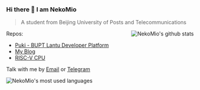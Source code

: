 ### Hi there 👋 I am NekoMio
> A student from Beijing University of Posts and Telecommunications


<img align="right" src="https://github-readme-stats.vercel.app/api?username=NekoMio&show_icons=true&include_all_commits=true&theme=material-palenight" alt="NekoMio's github stats"/>

Repos:  
- [Puki - BUPT Lantu Developer Platform](https://github.com/lantu-dev/puki)  
- [My Blog](https://github.com/NekoMio/Blog)
- [RISC-V CPU](https://github.com/NekoMio/buptriscv)


Talk with me by [Email](mailto:hui@nekomio.com) or [Telegram](https://t.me/NekoMio)

<img src="https://github-readme-stats.vercel.app/api/top-langs/?username=NekoMio&layout=compact&theme=material-palenight" alt="NekoMio's most used languages" />


<!--
**NekoMio/NekoMio** is a ✨ _special_ ✨ repository because its `README.md` (this file) appears on your GitHub profile.

Here are some ideas to get you started:

- 🔭 I’m currently working on ...
- 🌱 I’m currently learning ...
- 👯 I’m looking to collaborate on ...
- 🤔 I’m looking for help with ...
- 💬 Ask me about ...
- 📫 How to reach me: ...
- 😄 Pronouns: ...
- ⚡ Fun fact: ...
-->
